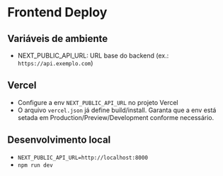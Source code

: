 # Frontend Deploy

## Variáveis de ambiente

- NEXT_PUBLIC_API_URL: URL base do backend (ex.: `https://api.exemplo.com`)

## Vercel

- Configure a env `NEXT_PUBLIC_API_URL` no projeto Vercel
- O arquivo `vercel.json` já define build/install. Garanta que a env está setada em Production/Preview/Development conforme necessário.

## Desenvolvimento local

- `NEXT_PUBLIC_API_URL=http://localhost:8000`
- `npm run dev`


